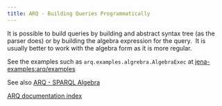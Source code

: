 ```yaml
---
title: ARQ - Building Queries Programmatically
---
```


It is possible to build queries by building and abstract syntax
tree (as the parser does) or by building the algebra expression for
the query.  It is usually better to work with the algebra form as
it is more regular.

See the examples such as `arq.examples.algrebra.AlgebraExec` at
[jena-examples:arq/examples](https://github.com/apache/jena/tree/main/jena-examples/src/main/java/arq/examples/)

See also [ARQ - SPARQL Algebra](algebra.html)

[ARQ documentation index](index.html)
